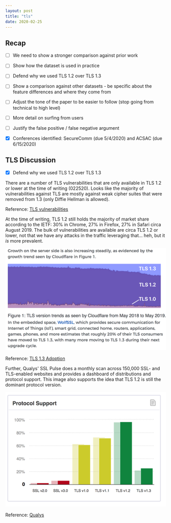 ```yaml
---
layout: post
title: "tls"
date: 2020-02-25
---
```


Recap
---------
- [ ] We need to show a stronger comparison against prior work
- [ ] Show how the dataset is used in practice
- [ ] Defend why we used TLS 1.2 over TLS 1.3
- [ ] Show a comparison against other datasets - be specific about the feature differences and where they come from
- [ ] Adjust the tone of the paper to be easier to follow (stop going from technical to high level)
- [ ] More detail on surfing from users
- [ ] Justify the false positive / false negative argument
- [x] Conferences identified: SecureComm (due 5/4/2020) and ACSAC (due 6/15/2020)


## TLS Discussion
- [x] Defend why we used TLS 1.2 over TLS 1.3

There are a number of TLS vulnerabilities that are only available in TLS 1.2 or lower at the time of writing (022520). Looks like the majority of vulnerabilities against TLS are mostly against weak cipher suites that were removed from 1.3
(only Diffie Hellman is allowed).

Reference:
[TLS vulnerabilities](https://www.cloudinsidr.com/content/known-attack-vectors-against-tls-implementation-vulnerabilities/)

At the time of writing, TLS 1.2 still holds the majority of market share according to the IETF: 30% in Chrome, 27% in Firefox, 27% in Safari circa August 2019. The bulk of vulnerabilities are available are circa TLS 1.2 or lower, not that we have any attacks in the traffic leveraging that... heh, but it *is* more prevalent.

![IETF](/assets/ietf.png)

Reference:
[TLS 1.3 Adoption](https://ietf.org/blog/tls13-adoption/)


Further, Qualys' SSL Pulse does a monthly scan across 150,000 SSL- and TLS-enabled websites and provides a dashboard of distributions and protocol support. This image also supports the idea that TLS 1.2 is still the dominant protocol version.

![SSL Pulse](/assets/tls12.png)

Reference:
[Qualys](https://ssllabs.com/ssl-pulse/)
